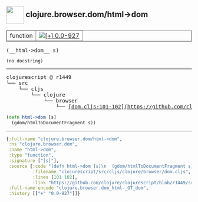 ## <img width="48px" valign="middle" src="http://i.imgur.com/Hi20huC.png"> clojure.browser.dom/html->dom

 <table border="1">
<tr>
<td>function</td>
<td><a href="https://github.com/cljsinfo/api-refs/tree/0.0-927"><img valign="middle" alt="[+] 0.0-927" src="https://img.shields.io/badge/+-0.0--927-lightgrey.svg"></a> </td>
</tr>
</table>

 <samp>
(__html->dom__ s)<br>
</samp>

```
(no docstring)
```

---

 <pre>
clojurescript @ r1449
└── src
    └── cljs
        └── clojure
            └── browser
                └── <ins>[dom.cljs:101-102](https://github.com/clojure/clojurescript/blob/r1449/src/cljs/clojure/browser/dom.cljs#L101-L102)</ins>
</pre>

```clj
(defn html->dom [s]
  (gdom/htmlToDocumentFragment s))
```


---

```clj
{:full-name "clojure.browser.dom/html->dom",
 :ns "clojure.browser.dom",
 :name "html->dom",
 :type "function",
 :signature ["[s]"],
 :source {:code "(defn html->dom [s]\n  (gdom/htmlToDocumentFragment s))",
          :filename "clojurescript/src/cljs/clojure/browser/dom.cljs",
          :lines [101 102],
          :link "https://github.com/clojure/clojurescript/blob/r1449/src/cljs/clojure/browser/dom.cljs#L101-L102"},
 :full-name-encode "clojure.browser.dom_html-_GT_dom",
 :history [["+" "0.0-927"]]}

```
